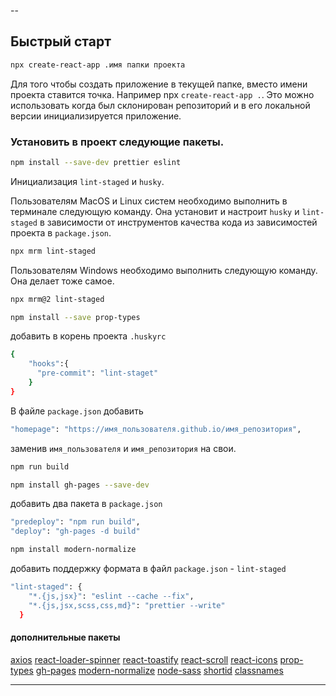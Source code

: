 --

## Быстрый старт

```bash
npx create-react-app .имя папки проекта
```

Для того чтобы создать приложение в текущей папке, вместо имени проекта ставится
точка. Например npx `create-react-app .`. Это можно использовать когда был
склонирован репозиторий и в его локальной версии инициализируется приложение.

### Установить в проект следующие пакеты.

```bash
npm install --save-dev prettier eslint
```

Инициализация `lint-staged` и `husky`.

Пользователям MacOS и Linux систем необходимо выполнить в терминале следующую
команду. Она установит и настроит `husky` и `lint-staged` в зависимости от
инструментов качества кода из зависимостей проекта в `package.json`.

```bash
npx mrm lint-staged
```

Пользователям Windows необходимо выполнить следующую команду. Она делает тоже
самое.

```bash
npx mrm@2 lint-staged
```

```bash
npm install --save prop-types
```

добавить в корень проекта `.huskyrc`

```bash
{
    "hooks":{
      "pre-commit": "lint-staget"
    }
}
```

В файле `package.json` добавить

```bash
"homepage": "https://имя_пользователя.github.io/имя_репозитория",
```

заменив `имя_пользователя` и `имя_репозитория` на свои.

```bash
npm run build
```

```bash
npm install gh-pages --save-dev
```

добавить два пакета в `package.json`

```bash
"predeploy": "npm run build",
"deploy": "gh-pages -d build"
```

```bash
npm install modern-normalize
```

добавить поддержку формата в файл `package.json` - `lint-staged`

```bash
"lint-staged": {
    "*.{js,jsx}": "eslint --cache --fix",
    "*.{js,jsx,scss,css,md}": "prettier --write"
  }
```

#### дополнительные пакеты

[axios](https://www.npmjs.com/package/axios)
[react-loader-spinner](https://www.npmjs.com/package/react-loader-spinner)
[react-toastify](https://www.npmjs.com/package/react-toastify)
[react-scroll](https://www.npmjs.com/package/react-scroll)
[react-icons](https://react-icons.github.io/react-icons)
[prop-types](https://www.npmjs.com/package/prop-types)
[gh-pages](https://www.npmjs.com/package/gh-pages)
[modern-normalize](https://github.com/sindresorhus/modern-normalize)
[node-sass](https://www.npmjs.com/package/node-sass)
[shortid](https://www.npmjs.com/package/shortid)
[classnames](https://www.npmjs.com/package/classnames)

---
